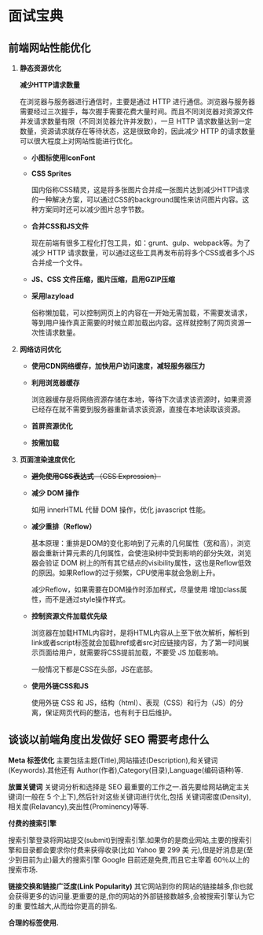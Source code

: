 # 面试宝典

## 前端网站性能优化

1. **静态资源优化**

   **减少HTTP请求数量**

   在浏览器与服务器进行通信时，主要是通过 HTTP 进行通信。浏览器与服务器需要经过三次握手，每次握手需要花费大量时间。而且不同浏览器对资源文件并发请求数量有限（不同浏览器允许并发数），一旦 HTTP 请求数量达到一定数量，资源请求就存在等待状态，这是很致命的，因此减少 HTTP 的请求数量可以很大程度上对网站性能进行优化。

   - **小图标使用IconFont**

   - **CSS Sprites**

     国内俗称CSS精灵，这是将多张图片合并成一张图片达到减少HTTP请求的一种解决方案，可以通过CSS的background属性来访问图片内容。这种方案同时还可以减少图片总字节数。

   - **合并CSS和JS文件**

     现在前端有很多工程化打包工具，如：grunt、gulp、webpack等。为了减少 HTTP 请求数量，可以通过这些工具再发布前将多个CSS或者多个JS合并成一个文件。

   - **JS、CSS 文件压缩，图片压缩，启用GZIP压缩**

   - **采用lazyload**

     俗称懒加载，可以控制网页上的内容在一开始无需加载，不需要发请求，等到用户操作真正需要的时候立即加载出内容。这样就控制了网页资源一次性请求数量。

2. **网络访问优化**

   - **使用CDN网络缓存，加快用户访问速度，减轻服务器压力**

   - **利用浏览器缓存**

     浏览器缓存是将网络资源存储在本地，等待下次请求该资源时，如果资源已经存在就不需要到服务器重新请求该资源，直接在本地读取该资源。

   - **首屏资源优化**

   - **按需加载**

3. **页面渲染速度优化**

   - ~~**避免使用CSS表达式** （CSS Expression）~~

   - **减少 DOM 操作**

     如用 innerHTML 代替 DOM 操作，优化 javascript 性能。

   - **减少重排（Reflow）**

     基本原理：重排是DOM的变化影响到了元素的几何属性（宽和高），浏览器会重新计算元素的几何属性，会使渲染树中受到影响的部分失效，浏览器会验证 DOM 树上的所有其它结点的visibility属性，这也是Reflow低效的原因。如果Reflow的过于频繁，CPU使用率就会急剧上升。

     减少Reflow，如果需要在DOM操作时添加样式，尽量使用 增加class属性，而不是通过style操作样式。

   - **控制资源文件加载优先级**

     浏览器在加载HTML内容时，是将HTML内容从上至下依次解析，解析到link或者script标签就会加载href或者src对应链接内容，为了第一时间展示页面给用户，就需要将CSS提前加载，不要受 JS 加载影响。

     一般情况下都是CSS在头部，JS在底部。

   - **使用外链CSS和JS**

     使用外链 CSS 和 JS，结构（html）、表现（CSS）和行为（JS）的分离，保证网页代码的整洁，也有利于日后维护。

## 谈谈以前端角度出发做好 SEO 需要考虑什么

**Meta 标签优化**
主要包括主题(Title),网站描述(Description),和关键词(Keywords).其他还有 Author(作者),Category(目录),Language(编码语种)等. 

**放置关键词**
关键词分析和选择是 SEO 最重要的工作之一.首先要给网站确定主关键词(一般在 5 个上下),然后针对这些关键词进行优化,包括 关键词密度(Density),相关度(Relavancy),突出性(Prominency)等等. 

**付费的搜索引擎** 

搜索引擎登录将网站提交(submit)到搜索引擎.如果你的是商业网站,主要的搜索引擎和目录都会要求你付费来获得收录(比如 Yahoo 要 299 美 元),但是好消息是(至少到目前为止)最大的搜索引擎 Google 目前还是免费,而且它主宰着 60％以上的搜索市场. 

**链接交换和链接广泛度(Link Popularity)**
其它网站到你的网站的链接越多,你也就会获得更多的访问量.更重要的是,你的网站的外部链接数越多,会被搜索引擎认为它的重 要性越大,从而给你更高的排名. 

**合理的标签使用.**